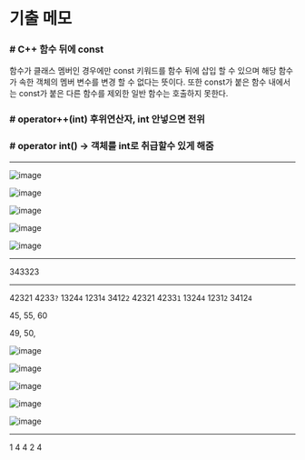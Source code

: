 # **기출 메모**

### # C++ 함수 뒤에 const

함수가 클래스 멤버인 경우에만 const 키워드를 함수 뒤에 삽입 할 수 있으며 해당 함수가 속한 객체의 멤버 변수를 변경 할 수 없다는 뜻이다. 또한 const가 붙은 함수 내에서는 const가 붙은 다른 함수를 제외한 일반 함수는 호출하지 못한다.

### # operator++(int) 후위연산자, int 안넣으면 전위

### # operator int() -> 객체를 int로 취급할수 있게 해줌

___


![image](https://user-images.githubusercontent.com/66513003/144747377-8e709cd6-7856-4750-8bd6-bc00e8a649b6.png)

![image](https://user-images.githubusercontent.com/66513003/144747380-e6f67f0c-9d89-48ce-896e-40fb92181672.png)

![image](https://user-images.githubusercontent.com/66513003/144747385-95ef6e7f-7141-495f-8cfe-ea8aec87a7b8.png)

![image](https://user-images.githubusercontent.com/66513003/144747392-f23dbf34-1d44-49b6-9cd5-3e8d8397e545.png)

![image](https://user-images.githubusercontent.com/66513003/144747396-7b7263b3-56b2-4b44-adc9-f7bfecb1155d.png)

___

343323

___

42321 4233`?` 1324`4` 1231`4` 3412`2`
42321 4233`1` 1324`4` 1231`2` 3412`4`

45, 55, 60

49, 50, 


![image](https://user-images.githubusercontent.com/66513003/144753255-a6bbbfac-b3d0-43a0-902e-4e943fe16867.png)

![image](https://user-images.githubusercontent.com/66513003/144753233-ac06304f-b2c1-4a57-8e82-77a3bda45b8f.png)

![image](https://user-images.githubusercontent.com/66513003/144753159-ffea183a-b845-45cb-8133-4df85033024f.png)

![image](https://user-images.githubusercontent.com/66513003/144753144-7c153659-b18b-4e85-b247-d870a55a1305.png)

![image](https://user-images.githubusercontent.com/66513003/144753124-999bc290-51a0-4485-ac4a-2dcbded3594d.png)

___

1 4 4 2 4